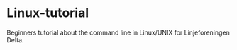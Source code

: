 # Linux-tutorial
Beginners tutorial about the command line in Linux/UNIX for Linjeforeningen Delta.
